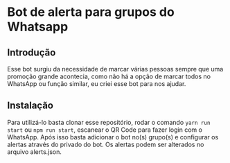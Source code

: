 # Bot de alerta para grupos do Whatsapp

## Introdução

Esse bot surgiu da necessidade de marcar várias pessoas sempre que uma promoção grande acontecia, como não há a opção de
marcar todos no WhatsApp ou função similar, eu criei esse bot para nos ajudar.

## Instalação

Para utilizá-lo basta clonar esse repositório, rodar o comando ```yarn run start``` ou ```npm run start```, escanear o QR Code para fazer login
com o WhatsApp. Após isso basta adicionar o bot no(s) grupo(s) e configurar os alertas através do privado do bot. Os 
alertas podem ser alterados no arquivo alerts.json.